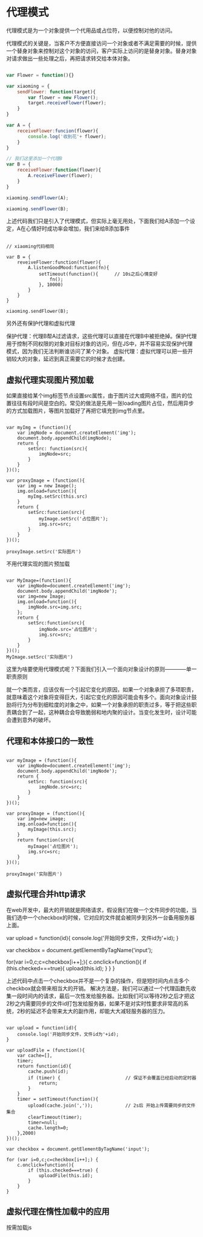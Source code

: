 # 代理模式 #

代理模式是为一个对象提供一个代用品或占位符，以便控制对他的访问。

代理模式的关键是，当客户不方便直接访问一个对象或者不满足需要的时候，提供一个替身对象来控制对这个对象的访问，客户实际上访问的是替身对象。替身对象对请求做出一些处理之后，再把请求转交给本体对象。

```js

var Flower = function(){}

var xiaoming = {
    sendFlower: function(target){
        var flower = new Flower();
        target.receiveFlower(flower);
    }
}

var A = {
    receiveFlower:funcion(flower){
        console.log('收到花'+ flower);
    }
}

// 我们这里添加一个代理B
var B = {
    receiveFlower:function(flower){
        A.receiveFlower(flower);
    }
}

xiaoming.sendFlower(A);

xiaoming.sendFlower(B);

```

上述代码我们只是引入了代理模式，但实际上毫无用处，下面我们给A添加一个设定，A在心情好时成功率会增加，我们来给B添加事件

```

// xiaoming代码相同

var B = {
    reveiveFlower:function(flower){
        A.listenGoodMood:function(fn){
            setTimeout(function(){      // 10s之后心情变好
                fn();
            }, 10000)
        }
    }
}

xiaoming.sendFlower(B);

```

另外还有保护代理和虚拟代理

保护代理：代理B帮A过滤请求，这些代理可以直接在代理B中被拒绝掉。保护代理用于控制不同权限的对象对目标对象的访问，但在JS中，并不容易实现保护代理模式，因为我们无法判断谁访问了某个对象。
虚拟代理：虚拟代理可以把一些开销较大的对象，延迟到真正需要它的时候才去创建。

## 虚拟代理实现图片预加载 ##

如果直接给某个img标签节点设置src属性，由于图片过大或网络不佳，图片的位置往往有段时间是空白的。常见的做法是先用一张loading图片占位，然后用异步的方式加载图片，等图片加载好了再把它填充到img节点里。

```

var myImg = (function(){
    var imgNode = document.createElement('img');
    document.body.appendChild(imgNode);
    return {
        setSrc: function(src){
            imgNode=src;
        }
    }
})();

var proxyImage = (function(){
    var img = new Image();
    img.onload=function(){
        myImg.setSrc(this.src)
    }
    return {
        setSrc:function(src){
            myImage.setSrc('占位图片');
            img.src=src;
        }
    }
})();

proxyImage.setSrc('实际图片')

```

不用代理实现的图片预加载

```

var MyImage=(function(){
    var imgNode=document.createElement('img');
    document.body.appendChild('imgNode');
    var img=new Image;
    img.onload=function(){
        imgNode.src=img.src;
    };
    return {
        setSrc:function(src){
            imgNode.src='占位图片';
            img.src=src;
        }
    }
})();
MyImage.setSrc('实际图片')

```

这里为啥要使用代理模式呢？下面我们引入一个面向对象设计的原则————单一职责原则

就一个类而言，应该仅有一个引起它变化的原因，如果一个对象承担了多项职责，就意味着这个对象将变得巨大，引起它变化的原因可能会有多个。面向对象设计鼓励将行为分布到细粒度的对象之中，如果一个对象承担的职责过多，等于把这些职责耦合到了一起，这种耦合会导致脆弱和地内聚的设计。当变化发生时，设计可能会遭到意外的破坏。

## 代理和本体接口的一致性 ##

```

var myImage = (function(){
    var imgNode=document.createElement('img');
    document.body.appendChild('imgNode');
    return {
        setSrc: function(src){
            imgNode.src=src;
        }
    }
})();

var proxyImage = (function(){
    var img=new image;
    img.onload=function(){
        myImage(this.src);
    }
    return function(src){
        myImage('占位图片');
        img.src=src;
    }
})();

proxyImage('实际图片')

```

## 虚拟代理合并http请求 ##

在web开发中，最大的开销就是网络请求，假设我们在做一个文件同步的功能，当我们选中一个checkbox的时候，它对应的文件就会被同步到另外一台备用服务器上面。

var upload = function(id){
    console.log('开始同步文件，文件id为'+id);
}

var checkbox = document.getElementByTagName('input');

for(var i=0,c;c=checkbox[i++];){
    c.onclick=function(){
        if (this.checked===true){
            upload(this.id);
        }
    }
}

上述代码中点击一个checkbox并不是一个复杂的操作，但是短时间内点击多个checkbox就会带来相当大的开销。
解决方法是，我们可以通过一个代理函数先收集一段时间内的请求，最后一次性发给服务器。比如我们可以等待2秒之后才把这2秒之内需要同步的文件id打包发给服务器，如果不是对实时性要求非常高的系统，2秒的延迟不会带来太大的副作用，却能大大减轻服务器的压力。

```

var upload = function(id){
    console.log('开始同步文件，文件id为'+id);
}

var uploadFile = (function(){
    var cache=[],
    timer;
    return function(id){
        cache.push(id);
        if (timer) {                        // 保证不会覆盖已经启动的定时器
            return;
        }
    }
    timer = setTimeout(function(){
        upload(cache.join(','));            // 2s后 开始上传需要同步的文件集合
        clearTimeout(timer);
        timer=null;
        cache.length=0;
    },2000)
})();

var checkbox = document.getElementByTagName('input');

for (var i=0,c;c=checkbox[i++];) {
    c.onclick=function(){
        if (this.checked===true) {
            uploadFile(this.id);
        }
    }
}

```

## 虚拟代理在惰性加载中的应用 ##

按需加载js